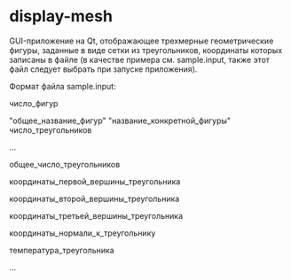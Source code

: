 # display-mesh
GUI-приложение на Qt, отображающее трехмерные геометрические фигуры, заданные в виде сетки из треугольников, координаты которых записаны в файле (в качестве примера см. sample.input, также этот файл следует выбрать при запуске приложения).


Формат файла sample.input:

число_фигур

"общее_название_фигур" "название_конкретной_фигуры" число_треугольников

...

общее_число_треугольников

координаты_первой_вершины_треугольника

координаты_второй_вершины_треугольника

координаты_третьей_вершины_треугольника

координаты_нормали_к_треугольнику

температура_треугольника

...
